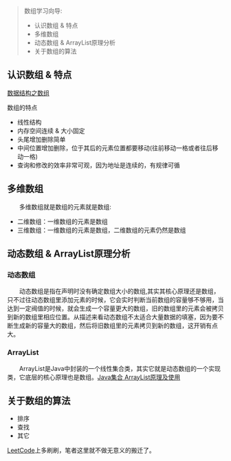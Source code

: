 > 数组学习向导:
>
> - 认识数组 & 特点
> - 多维数组
> - 动态数组 & ArrayList原理分析
> - 关于数组的算法

## 认识数组 & 特点  

[数据结构之数组](数据结构之数组)  

数组的特点  

- 线性结构 
- 内存空间连续 & 大小固定
- 头尾增加删除简单
- 中间位置增加删除，位于其后的元素位置都要移动(往前移动一格或者往后移动一格)  
- 查询和修改的效率非常可观，因为地址是连续的，有规律可循  

## 多维数组

&emsp;&emsp;多维数组就是数组的元素就是数组: 

- 二维数组：一维数组的元素是数组  
- 三维数组：一维数组的元素是数组，二维数组的元素仍然是数组

## 动态数组 & ArrayList原理分析

### 动态数组

&emsp;&emsp;动态数组是指在声明时没有确定数组大小的数组,其实其核心原理还是数组，只不过往动态数组里添加元素的时候，它会实时判断当前数组的容量够不够用，当达到一定阀值的时候，就会生成一个容量更大的数组，旧的数组里的元素会被拷贝到新的数组里相应位置。从描述来看动态数组不太适合大量数据的填塞，因为要不断生成新的容量大的数组，然后将旧数组里的元素拷贝到新的数组，这开销有点大。

### ArrayList

&emsp;&emsp;ArrayList是Java中封装的一个线性集合类，其实它就是动态数组的一个实现类，它底层的核心原理也是数组。[Java集合 ArrayList原理及使用](https://www.cnblogs.com/LiaHon/p/11089988.html)  

## 关于数组的算法

- 排序
- 查找
- 其它

[LeetCode](https://leetcode-cn.com/)上多刷刷，笔者这里就不做无意义的搬迁了。


